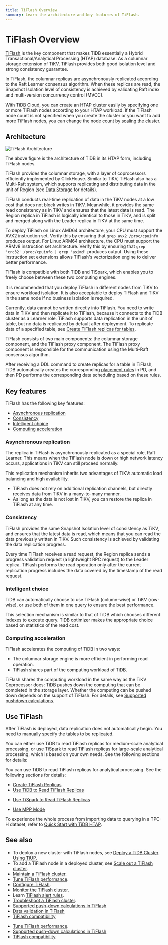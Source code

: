 ```yaml
---
title: TiFlash Overview
summary: Learn the architecture and key features of TiFlash.
---
```


# TiFlash Overview

[TiFlash](https://github.com/pingcap/tiflash) is the key component that makes TiDB essentially a Hybrid Transactional/Analytical Processing (HTAP) database. As a columnar storage extension of TiKV, TiFlash provides both good isolation level and strong consistency guarantee.

In TiFlash, the columnar replicas are asynchronously replicated according to the Raft Learner consensus algorithm. When these replicas are read, the Snapshot Isolation level of consistency is achieved by validating Raft index and multi-version concurrency control (MVCC).

<CustomContent platform="tidb-cloud">

With TiDB Cloud, you can create an HTAP cluster easily by specifying one or more TiFlash nodes according to your HTAP workload. If the TiFlash node count is not specified when you create the cluster or you want to add more TiFlash nodes, you can change the node count by [scaling the cluster](/tidb-cloud/scale-tidb-cluster.md).

</CustomContent>

## Architecture

![TiFlash Architecture](https://docs-download.pingcap.com/media/images/docs/tidb-storage-architecture-1.png)

The above figure is the architecture of TiDB in its HTAP form, including TiFlash nodes.

TiFlash provides the columnar storage, with a layer of coprocessors efficiently implemented by ClickHouse. Similar to TiKV, TiFlash also has a Multi-Raft system, which supports replicating and distributing data in the unit of Region (see [Data Storage](https://www.pingcap.com/blog/tidb-internal-data-storage/) for details).

TiFlash conducts real-time replication of data in the TiKV nodes at a low cost that does not block writes in TiKV. Meanwhile, it provides the same read consistency as in TiKV and ensures that the latest data is read. The Region replica in TiFlash is logically identical to those in TiKV, and is split and merged along with the Leader replica in TiKV at the same time.

To deploy TiFlash on Linux AMD64 architecture, your CPU must support the AVX2 instruction set. Verify this by ensuring that `grep avx2 /proc/cpuinfo` produces output. For Linux ARM64 architecture, the CPU must support the ARMv8 instruction set architecture. Verify this by ensuring that `grep 'crc32' /proc/cpuinfo | grep 'asimd'` produces output. Using these instruction set extensions allows TiFlash's vectorization engine to deliver better performance.

<CustomContent platform="tidb">

TiFlash is compatible with both TiDB and TiSpark, which enables you to freely choose between these two computing engines.

</CustomContent>

It is recommended that you deploy TiFlash in different nodes from TiKV to ensure workload isolation. It is also acceptable to deploy TiFlash and TiKV in the same node if no business isolation is required.

Currently, data cannot be written directly into TiFlash. You need to write data in TiKV and then replicate it to TiFlash, because it connects to the TiDB cluster as a Learner role. TiFlash supports data replication in the unit of table, but no data is replicated by default after deployment. To replicate data of a specified table, see [Create TiFlash replicas for tables](/tiflash/create-tiflash-replicas.md#create-tiflash-replicas-for-tables).

TiFlash consists of two main components: the columnar storage component, and the TiFlash proxy component. The TiFlash proxy component is responsible for the communication using the Multi-Raft consensus algorithm.

After receiving a DDL command to create replicas for a table in TiFlash, TiDB automatically creates the corresponding [placement rules](https://docs.pingcap.com/tidb/stable/configure-placement-rules) in PD, and then PD performs the corresponding data scheduling based on these rules.

## Key features

TiFlash has the following key features:

- [Asynchronous replication](#asynchronous-replication)
- [Consistency](#consistency)
- [Intelligent choice](#intelligent-choice)
- [Computing acceleration](#computing-acceleration)

### Asynchronous replication

The replica in TiFlash is asynchronously replicated as a special role, Raft Learner. This means when the TiFlash node is down or high network latency occurs, applications in TiKV can still proceed normally.

This replication mechanism inherits two advantages of TiKV: automatic load balancing and high availability.

- TiFlash does not rely on additional replication channels, but directly receives data from TiKV in a many-to-many manner.
- As long as the data is not lost in TiKV, you can restore the replica in TiFlash at any time.

### Consistency

TiFlash provides the same Snapshot Isolation level of consistency as TiKV, and ensures that the latest data is read, which means that you can read the data previously written in TiKV. Such consistency is achieved by validating the data replication progress.

Every time TiFlash receives a read request, the Region replica sends a progress validation request (a lightweight RPC request) to the Leader replica. TiFlash performs the read operation only after the current replication progress includes the data covered by the timestamp of the read request.

### Intelligent choice

TiDB can automatically choose to use TiFlash (column-wise) or TiKV (row-wise), or use both of them in one query to ensure the best performance.

This selection mechanism is similar to that of TiDB which chooses different indexes to execute query. TiDB optimizer makes the appropriate choice based on statistics of the read cost.

### Computing acceleration

TiFlash accelerates the computing of TiDB in two ways:

- The columnar storage engine is more efficient in performing read operation.
- TiFlash shares part of the computing workload of TiDB.

TiFlash shares the computing workload in the same way as the TiKV Coprocessor does: TiDB pushes down the computing that can be completed in the storage layer. Whether the computing can be pushed down depends on the support of TiFlash. For details, see [Supported pushdown calculations](/tiflash/tiflash-supported-pushdown-calculations.md).

## Use TiFlash

After TiFlash is deployed, data replication does not automatically begin. You need to manually specify the tables to be replicated.

<CustomContent platform="tidb">

You can either use TiDB to read TiFlash replicas for medium-scale analytical processing, or use TiSpark to read TiFlash replicas for large-scale analytical processing, which is based on your own needs. See the following sections for details:

</CustomContent>

<CustomContent platform="tidb-cloud">

You can use TiDB to read TiFlash replicas for analytical processing. See the following sections for details:

</CustomContent>

- [Create TiFlash Replicas](/tiflash/create-tiflash-replicas.md)
- [Use TiDB to Read TiFlash Replicas](/tiflash/use-tidb-to-read-tiflash.md)

<CustomContent platform="tidb">

- [Use TiSpark to Read TiFlash Replicas](/tiflash/use-tispark-to-read-tiflash.md)

</CustomContent>

- [Use MPP Mode](/tiflash/use-tiflash-mpp-mode.md)

<CustomContent platform="tidb">

To experience the whole process from importing data to querying in a TPC-H dataset, refer to [Quick Start with TiDB HTAP](/quick-start-with-htap.md).

</CustomContent>

## See also

<CustomContent platform="tidb">

- To deploy a new cluster with TiFlash nodes, see [Deploy a TiDB Cluster Using TiUP](/production-deployment-using-tiup.md).
- To add a TiFlash node in a deployed cluster, see [Scale out a TiFlash cluster](/scale-tidb-using-tiup.md#scale-out-a-tiflash-cluster).
- [Maintain a TiFlash cluster](/tiflash/maintain-tiflash.md).
- [Tune TiFlash performance](/tiflash/tune-tiflash-performance.md).
- [Configure TiFlash](/tiflash/tiflash-configuration.md).
- [Monitor the TiFlash cluster](/tiflash/monitor-tiflash.md).
- Learn [TiFlash alert rules](/tiflash/tiflash-alert-rules.md).
- [Troubleshoot a TiFlash cluster](/tiflash/troubleshoot-tiflash.md).
- [Supported push-down calculations in TiFlash](/tiflash/tiflash-supported-pushdown-calculations.md)
- [Data validation in TiFlash](/tiflash/tiflash-data-validation.md)
- [TiFlash compatibility](/tiflash/tiflash-compatibility.md)

</CustomContent>

<CustomContent platform="tidb-cloud">

- [Tune TiFlash performance](/tiflash/tune-tiflash-performance.md).
- [Supported push-down calculations in TiFlash](/tiflash/tiflash-supported-pushdown-calculations.md)
- [TiFlash compatibility](/tiflash/tiflash-compatibility.md)

</CustomContent>
